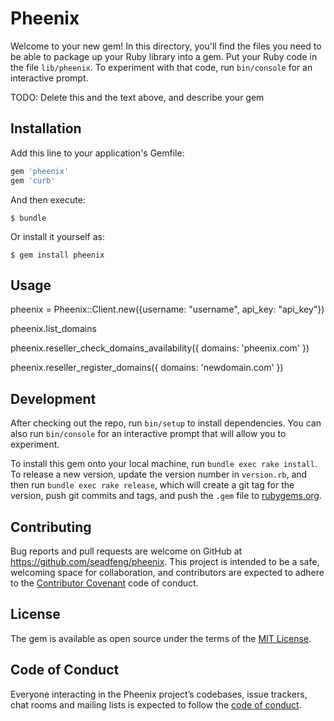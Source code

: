 # Pheenix

Welcome to your new gem! In this directory, you'll find the files you need to be able to package up your Ruby library into a gem. Put your Ruby code in the file `lib/pheenix`. To experiment with that code, run `bin/console` for an interactive prompt.

TODO: Delete this and the text above, and describe your gem

## Installation

Add this line to your application's Gemfile:

```ruby
gem 'pheenix'
gem 'curb'
```

And then execute:

    $ bundle

Or install it yourself as:

    $ gem install pheenix

## Usage

pheenix = Pheenix::Client.new({username: "username", api_key: "api_key"})

pheenix.list_domains

pheenix.reseller_check_domains_availability({ domains: 'pheenix.com' })

pheenix.reseller_register_domains({ domains: 'newdomain.com' })


## Development

After checking out the repo, run `bin/setup` to install dependencies. You can also run `bin/console` for an interactive prompt that will allow you to experiment.

To install this gem onto your local machine, run `bundle exec rake install`. To release a new version, update the version number in `version.rb`, and then run `bundle exec rake release`, which will create a git tag for the version, push git commits and tags, and push the `.gem` file to [rubygems.org](https://rubygems.org).

## Contributing

Bug reports and pull requests are welcome on GitHub at https://github.com/seadfeng/pheenix. This project is intended to be a safe, welcoming space for collaboration, and contributors are expected to adhere to the [Contributor Covenant](http://contributor-covenant.org) code of conduct.

## License

The gem is available as open source under the terms of the [MIT License](http://opensource.org/licenses/MIT).

## Code of Conduct

Everyone interacting in the Pheenix project’s codebases, issue trackers, chat rooms and mailing lists is expected to follow the [code of conduct](https://github.com/seadfeng/pheenix/blob/master/CODE_OF_CONDUCT.md).
